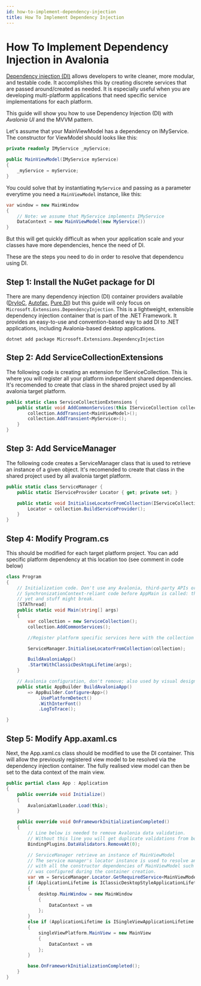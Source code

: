 ```yaml
---
id: how-to-implement-dependency-injection
title: How To Implement Dependency Injection
---
```


# How To Implement Dependency Injection in Avalonia

[Dependency injection (DI)](https://en.wikipedia.org/wiki/Dependency_injection) allows developers to write cleaner, more modular, and testable code. It accomplishes this by creating discrete services that are passed around/created as needed. It is especially useful when you are developing multi-platform applications that need specific service implementations for each platform.

This guide will show you how to use Dependency Injection (DI) with _Avalonia UI_ and the MVVM pattern. 

Let's assume that your MainViewModel has a dependency on IMyService. The constructor for ViewModel should looks like this:

```csharp
private readonly IMyService _myService;

public MainViewModel(IMyService myService)
{
    _myService = myService;
}
```

You could solve that by instantiating `MyService` and passing as a parameter everytime you need a `MainViewModel` instance, like this:

```csharp
var window = new MainWindow
{
    // Note: we assume that MyService implements IMyService
    DataContext = new MainViewModel(new MyService())
}
```

But this will get quickly difficult as when your application scale and your classes have more dependencies, hence the need of DI.

These are the steps you need to do in order to resolve that dependencu using DI.

## Step 1: Install the NuGet package for DI
There are many dependency injection (DI) container providers available ([DryIoC](https://github.com/dadhi/DryIoc), [Autofac](https://github.com/autofac/Autofac), [Pure.DI](https://github.com/DevTeam/Pure.DI)) but this guide will only focus on `Microsoft.Extensions.DependencyInjection`. This is a lightweight, extensible dependency injection container that is part of the .NET Framework. It provides an easy-to-use and convention-based way to add DI to .NET applications, including Avalonia-based desktop applications.

```shell
dotnet add package Microsoft.Extensions.DependencyInjection
```

## Step 2: Add ServiceCollectionExtensions 
The following code is creating an extension for IServiceCollection. This is where you will register all your platform independent shared dependencies. It's recomended to create that class in the shared project used by all avalonia target platform.

```csharp
public static class ServiceCollectionExtensions {
    public static void AddCommonServices(this IServiceCollection collection) {
        collection.AddTransient<MainViewModel>();
        collection.AddTransient<MyService>();
    }
}
```

## Step 3: Add ServiceManager
The following code creates a ServiceManager class that is used to retrieve an instance of a given object. It's recomended to create that class in the shared project used by all avalonia target platform.

```csharp
public static class ServiceManager {
    public static IServiceProvider Locator { get; private set; }

    public static void InitialiseLocatorFromCollection(IServiceCollection collection) {
        Locator = collection.BuildServiceProvider();
    }
}
``` 

## Step 4: Modify Program.cs
This should be modified for each target platform project. You can add specific platform dependency at this location too (see comment in code below)

```csharp
class Program
{
    // Initialization code. Don't use any Avalonia, third-party APIs or any
    // SynchronizationContext-reliant code before AppMain is called: things aren't initialized
    // yet and stuff might break.
    [STAThread]
    public static void Main(string[] args)
    {
        var collection = new ServiceCollection();
        collection.AddCommonServices();

        //Register platform specific services here with the collection

        ServiceManager.InitialiseLocatorFromCollection(collection);

        BuildAvaloniaApp()
        .StartWithClassicDesktopLifetime(args);
    }

    // Avalonia configuration, don't remove; also used by visual designer.
    public static AppBuilder BuildAvaloniaApp()
        => AppBuilder.Configure<App>()
            .UsePlatformDetect()
            .WithInterFont()
            .LogToTrace();

}
```

## Step 5: Modify App.axaml.cs
Next, the App.xaml.cs class should be modified to use the DI container. This will allow the previously registered view model to be resolved via the dependency injection container. The fully realised view model can then be set to the data context of the main view. 

```csharp
public partial class App : Application
{
    public override void Initialize()
    {
        AvaloniaXamlLoader.Load(this);
    }

    public override void OnFrameworkInitializationCompleted()
    {
        // Line below is needed to remove Avalonia data validation.
        // Without this line you will get duplicate validations from both Avalonia and CT
        BindingPlugins.DataValidators.RemoveAt(0);

        // ServiceManager retrieve an instance of MainViewModel
        // The service manager's locator instance is used to resolve an instance of MainViewModel, 
        // with all the constructor dependencies of MainViewModel such as MyService that 
        // was configured during the container creation.
        var vm = ServiceManager.Locator.GetRequiredService<MainViewModel>();
        if (ApplicationLifetime is IClassicDesktopStyleApplicationLifetime desktop)
        {
            desktop.MainWindow = new MainWindow
            {
                DataContext = vm
            };
        }
        else if (ApplicationLifetime is ISingleViewApplicationLifetime singleViewPlatform)
        {
            singleViewPlatform.MainView = new MainView
            {
                DataContext = vm
            };
        }

        base.OnFrameworkInitializationCompleted();
    }
}
```